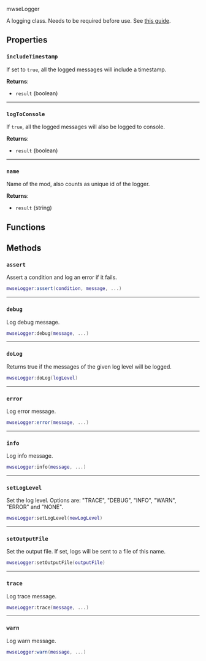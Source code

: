 <!---
	This file is autogenerated. Do not edit this file manually. Your changes will be ignored.
	More information: https://github.com/MWSE/MWSE/tree/master/docs
-->
mwseLogger
<div class="search_terms" style="display: none">mwselogger</div>

A logging class. Needs to be required before use. See [this guide](https://mwse.github.io/MWSE/guides/logging/).

## Properties

### `includeTimestamp`
<div class="search_terms" style="display: none">includetimestamp</div>

If set to `true`, all the logged messages will include a timestamp.

**Returns**:

* `result` (boolean)

***

### `logToConsole`
<div class="search_terms" style="display: none">logtoconsole</div>

If `true`, all the logged messages will also be logged to console.

**Returns**:

* `result` (boolean)

***

### `name`
<div class="search_terms" style="display: none">name</div>

Name of the mod, also counts as unique id of the logger.

**Returns**:

* `result` (string)

## Functions
## Methods

### `assert`
<div class="search_terms" style="display: none">assert</div>

Assert a condition and log an error if it fails.

```lua
mwseLogger:assert(condition, message, ...)
```

***

### `debug`
<div class="search_terms" style="display: none">debug</div>

Log debug message.

```lua
mwseLogger:debug(message, ...)
```

***

### `doLog`
<div class="search_terms" style="display: none">dolog</div>

Returns true if the messages of the given log level will be logged.

```lua
mwseLogger:doLog(logLevel)
```

***

### `error`
<div class="search_terms" style="display: none">error</div>

Log error message.

```lua
mwseLogger:error(message, ...)
```

***

### `info`
<div class="search_terms" style="display: none">info</div>

Log info message.

```lua
mwseLogger:info(message, ...)
```

***

### `setLogLevel`
<div class="search_terms" style="display: none">setloglevel</div>

Set the log level. Options are: "TRACE", "DEBUG", "INFO", "WARN", "ERROR" and "NONE".

```lua
mwseLogger:setLogLevel(newLogLevel)
```

***

### `setOutputFile`
<div class="search_terms" style="display: none">setoutputfile</div>

Set the output file. If set, logs will be sent to a file of this name.

```lua
mwseLogger:setOutputFile(outputFile)
```

***

### `trace`
<div class="search_terms" style="display: none">trace</div>

Log trace message.

```lua
mwseLogger:trace(message, ...)
```

***

### `warn`
<div class="search_terms" style="display: none">warn</div>

Log warn message.

```lua
mwseLogger:warn(message, ...)
```

